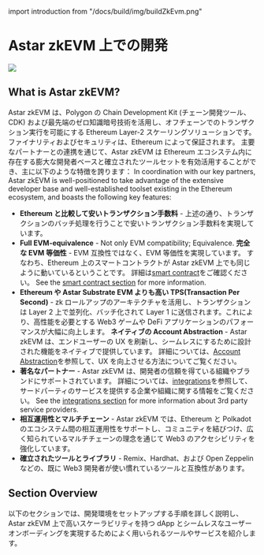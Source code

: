 import introduction from "/docs/build/img/buildZkEvm.png"

# Astar zkEVM 上での開発

<div style={{textAlign: 'center'}}>
    <img src={introduction} style={{width: 1200}} />
</div>

## What is Astar zkEVM?

Astar zkEVM は、Polygon の Chain Development Kit (チェーン開発ツール、CDK) および最先端のゼロ知識暗号技術を活用し、オフチェーンでのトランザクション実行を可能にする Ethereum Layer-2 スケーリングソリューションです。ファイナリティおよびセキュリティは、Ethereum によって保証されます。 主要なパートナーとの連携を通じて、Astar zkEVM は Ethereum エコシステム内に存在する膨大な開発者ベースと確立されたツールセットを有効活用することができ、主に以下のような特徴を誇ります： In coordination with our key partners, Astar zkEVM is well-positioned to take advantage of the extensive developer base and well-established toolset existing in the Ethereum ecosystem, and boasts the following key features:

- **Ethereum と比較して安いトランザクション手数料** - 上述の通り、トランザクションのバッチ処理を行うことで安いトランザクション手数料を実現しています。
- **Full EVM-equivalence** - Not only EVM compatibility; Equivalence. **完全な EVM 等価性** - EVM 互換性ではなく、EVM 等価性を実現しています。 すなわち、Ethereum 上のスマートコントラクトが Astar zkEVM 上でも同じように動いているということです。 詳細は[smart contract](/docs/build/zkEVM/smart-contracts/)をご確認ください。 See the [smart contract section](/docs/build/zkEVM/smart-contracts/) for more information.
- **Ethereum や Astar Substrate EVM よりも高い TPS(Transaction Per Second)** - zk ロールアップのアーキテクチャを活用し、トランザクションは Layer 2 上で並列化、バッチ化されて Layer 1 に送信されます。これにより、高性能を必要とする Web3 ゲームや DeFi アプリケーションのパフォーマンスが大幅に向上します。 **ネイティブの Account Abstraction** - Astar zkEVM は、エンドユーザーの UX を刷新し、シームレスにするために設計された機能をネイティブで提供しています。 詳細については、[Account Abstraction](/docs/build/zkEVM/integrations/account-abstraction/)を参照して、UX を向上させる方法についてご覧ください。
- **著名なパートナー** - Astar zkEVM は、開発者の信頼を得ている組織やブランドにサポートされています。 詳細については、[integrations](/docs/build/zkEVM/integrations/)を参照して、サードパーティのサービスを提供する企業や組織に関する情報をご覧ください。 See the [integrations section](/docs/build/zkEVM/integrations/) for more information about 3rd party service providers.
- **相互運用性とマルチチェーン** - Astar zkEVM では、Ethereum と Polkadot のエコシステム間の相互運用性をサポートし、コミュニティを結びつけ、広く知られているマルチチェーンの理念を通じて Web3 のアクセシビリティを強化しています。
- **確立されたツールとライブラリ** - Remix、Hardhat、および Open Zeppelin などの、既に Web3 開発者が使い慣れているツールと互換性があります。

## Section Overview

以下のセクションでは、開発環境をセットアップする手順を詳しく説明し、Astar zkEVM 上で高いスケーラビリティを持つ dApp とシームレスなユーザーオンボーディングを実現するためによく用いられるツールやサービスを紹介します。

<br/>


